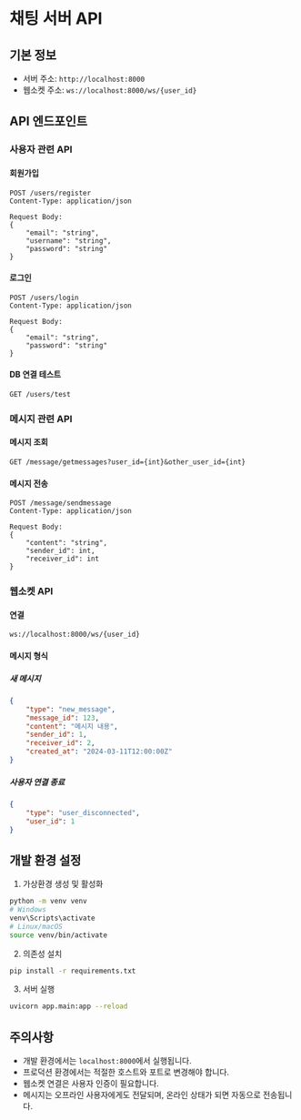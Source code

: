 # 채팅 서버 API

## 기본 정보

- 서버 주소: `http://localhost:8000`
- 웹소켓 주소: `ws://localhost:8000/ws/{user_id}`

## API 엔드포인트

### 사용자 관련 API

#### 회원가입
```
POST /users/register
Content-Type: application/json

Request Body:
{
    "email": "string",
    "username": "string",
    "password": "string"
}
```

#### 로그인
```
POST /users/login
Content-Type: application/json

Request Body:
{
    "email": "string",
    "password": "string"
}
```

#### DB 연결 테스트
```
GET /users/test
```

### 메시지 관련 API

#### 메시지 조회
```
GET /message/getmessages?user_id={int}&other_user_id={int}
```

#### 메시지 전송
```
POST /message/sendmessage
Content-Type: application/json

Request Body:
{
    "content": "string",
    "sender_id": int,
    "receiver_id": int
}
```

### 웹소켓 API

#### 연결
```
ws://localhost:8000/ws/{user_id}
```

#### 메시지 형식

##### 새 메시지
```json
{
    "type": "new_message",
    "message_id": 123,
    "content": "메시지 내용",
    "sender_id": 1,
    "receiver_id": 2,
    "created_at": "2024-03-11T12:00:00Z"
}
```

##### 사용자 연결 종료
```json
{
    "type": "user_disconnected",
    "user_id": 1
}
```

## 개발 환경 설정

1. 가상환경 생성 및 활성화
```bash
python -m venv venv
# Windows
venv\Scripts\activate
# Linux/macOS
source venv/bin/activate
```

2. 의존성 설치
```bash
pip install -r requirements.txt
```

3. 서버 실행
```bash
uvicorn app.main:app --reload
```

## 주의사항

- 개발 환경에서는 `localhost:8000`에서 실행됩니다.
- 프로덕션 환경에서는 적절한 호스트와 포트로 변경해야 합니다.
- 웹소켓 연결은 사용자 인증이 필요합니다.
- 메시지는 오프라인 사용자에게도 전달되며, 온라인 상태가 되면 자동으로 전송됩니다. 